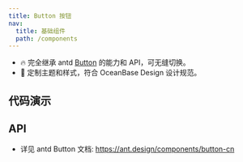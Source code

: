 ```yaml
---
title: Button 按钮
nav:
  title: 基础组件
  path: /components
---
```


- 🔥 完全继承 antd [Button](https://ant.design/components/button-cn) 的能力和 API，可无缝切换。
- 💄 定制主题和样式，符合 OceanBase Design 设计规范。

## 代码演示

<code src="./demo/basic.tsx" title="按钮类型" description="按钮有五种类型：主按钮、次按钮、虚线按钮、文本按钮和链接按钮。主按钮在同一个操作区域最多出现一次。"></code>

<code src="./demo/disabled.tsx" title="禁用" description="添加 `disabled` 属性即可让按钮处于不可用状态，同时按钮样式也会改变。"></code>

<code src="./demo/danger.tsx" title="危险按钮" description="通过 `danger` 属性控制而不是按钮类型"></code>

## API

- 详见 antd Button 文档: https://ant.design/components/button-cn
